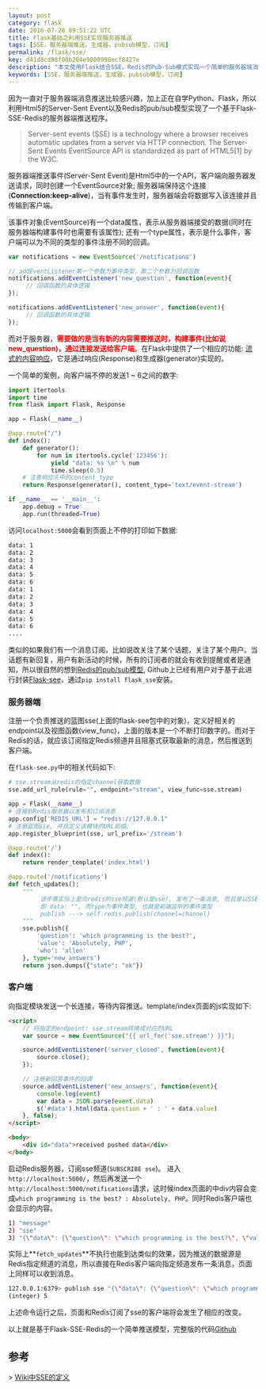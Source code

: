 ```yaml
---
layout: post
category: flask
date: 2016-07-28 09:51:22 UTC
title: Flask基础之利用SSE实现服务器推送
tags: [SSE，服务器端推送，生成器，pubsub模型，订阅]
permalink: /flask/sse/
key: d41d8cd98f00b204e9800998ecf8427e
description: "本文使用Flask结合SSE，Redis的Pub-Sub模式实现一个简单的服务器端消息推送"
keywords: [SSE，服务器端推送，生成器，pubsub模型，订阅]
---
```



因为一直对于服务器端消息推送比较感兴趣，加上正在自学Python、Flask，所以利用Html5的Server-Sent Event以及Redis的pub/sub模型实现了一个基于Flask-SSE-Redis的服务器端推送程序。

> Server-sent events (SSE) is a technology where a browser receives automatic updates from a server via HTTP connection. The Server-Sent Events EventSource API is standardized as part of HTML5[1] by the W3C.


服务器端推送事件(Server-Sent Event)是Html5中的一个API，客户端向服务器发送请求，同时创建一个EventSource对象;
服务器端保持这个连接(**Connection:keep-alive**)，当有事件发生时，服务器端会将数据写入该连接并且传输到客户端。

该事件对象(EventSource)有一个data属性，表示从服务器端接受的数据(同时在服务器端构建事件时也需要有该属性);
还有一个type属性，表示是什么事件，客户端可以为不同的类型的事件注册不同的回调。

```javascript
var notifications = new EventSource('/notifications')

// addEventListener第一个参数为事件类型，第二个参数为回调函数
notifications.addEventListener('new_question', function(event){
     // 回调函数的具体逻辑
});

notifications.addEventListener('new_answer', function(event){
     // 回调函数的具体逻辑
});
```

而对于服务器，<b style="color:red">需要做的是当有新的内容需要推送时，构建事件(比如说new_question)，通过连接发送给客户端</b>。在Flask中提供了一个相应的功能: [流式的内容响应](http://flask.pocoo.org/docs/0.11/patterns/streaming/#streaming-from-templates)，它是通过响应(Response)和生成器(generator)实现的。

一个简单的案例，向客户端不停的发送1 ~ 6之间的数字:

```python
import itertools
import time
from flask import Flask, Response

app = Flask(__name__)

@app.route("/")
def index():
    def generator():
        for num in itertools.cycle('123456'):
            yield "data: %s \n" % num
            time.sleep(0.5)
    # 注意响应头中的content_type
    return Response(generator(), content_type='text/event-stream')

if __name__ == '__main__':
    app.debug = True
    app.run(threaded=True)
```

访问`localhost:5000`会看到页面上不停的打印如下数据:

```bash
data: 1 
data: 2 
data: 3 
data: 4 
data: 5 
data: 6 
data: 1 
data: 2 
data: 3 
data: 4 
data: 5 
data: 6 
....
```

类似的如果我们有一个消息订阅，比如说改关注了某个话题，关注了某个用户。当话题有新回复，用户有新活动的时候，所有的订阅者的就会有收到提醒或者是通知，所以很自然的想到[Redis的pub/sub模型](http://redis.io/topics/pubsub), Github上已经有用户对于基于此进行封装[Flask-see](http://flask-sse.readthedocs.io/en/latest/)，通过`pip install flask_sse`安装。

### 服务器端

注册一个负责推送的蓝图sse(上面的flask-see包中的对象)，定义好相关的endpoint以及视图函数(view_func)，上面的版本是一个不断打印数字的。而对于Redis的话，就应该订阅指定Redis频道并且阻塞式获取最新的消息，然后推送到客户端。

在`flask-see.py`中的相关代码如下:

```python
# sse.stream从redis的指定channel获取数据
sse.add_url_rule(rule="", endpoint="stream", view_func=sse.stream)
```

```python
app = Flask(__name__)
# 连接到Redis服务器以发布和订阅消息
app.config['REDIS_URL'] = "redis://127.0.0.1"
# 注册蓝图sse, 并且定义该模块的URL前缀;
app.register_blueprint(sse, url_prefix='/stream')

@app.route('/')
def index():
    return render_template('index.html')

@app.route('/notifications')
def fetch_updates():
    """
         该步骤实际上是向redis的sse频道(默认是sse), 发布了一条消息, 而且是以SSE格式发送的
         即 data: "", 而type为事件类型, 也就是前端监听的事件类型
         publish ---> self.redis.publish(channel=channel)
    """
    sse.publish({
        'question': 'which programming is the best?',
        'value': 'Absolutely, PHP',
        'who': 'allen'
    }, type='new_answers')
    return json.dumps({"state": "ok"})
```

### 客户端

向指定模块发送一个长连接，等待内容推送。template/index页面的js实现如下:

```html
<script>
    // 将指定的endpoint: sse.stream转换成对应的URL
    var source = new EventSource("{{ url_for('sse.stream') }}");

    source.addEventListener('server_closed', function(event){
        source.close();
    });

    // 注册新回答事件的回调
    source.addEventListener('new_answers', function(event){
        console.log(event)
        var data = JSON.parse(event.data)
        $('#data').html(data.question + ' : ' + data.value)
    }, false);
</script>

<body>
    <div id="data">received pushed data</div>
</body>
```

启动Redis服务器，订阅sse频道(`SUBSCRIBE sse`)。
进入`http://localhost:5000/`，然后再发送一个`http://localhost:5000/notifications`请求，这时候index页面的中div内容会变成`which programming is the best? : Absolutely, PHP`。同时Redis客户端也会显示的内容。


```bash
1) "message"
2) "sse"
3) "{\"data\": {\"question\": \"which programming is the best?\", \"value\": \"Absolutely, PHP\", \"who\": \"allen\"}, \"type\": \"new_answers\"}"
```

实际上**`fetch_updates`**不执行也能到达类似的效果，因为推送的数据源是Redis指定频道的消息，所以直接在Redis客户端向指定频道发布一条消息，页面上同样可以收到消息。

```bash
127.0.0.1:6379> publish sse "{\"data\": {\"question\": \"which programming is the best?\", \"value\": \"Absolutely, Python\", \"who\": \"zml\"}, \"type\": \"new_answers\"}"
(integer) 5
```

上述命令运行之后，页面和Redis订阅了sse的客户端将会发生了相应的改变。

以上就是基于Flask-SSE-Redis的一个简单推送模型，完整版的代码[Github](https://github.com/jacoffee/Flask-SSE-Redis)


## 参考

\> [Wiki中SSE的定义](https://en.wikipedia.org/wiki/Server-sent_events)
